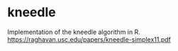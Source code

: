 # kneedle
Implementation of the kneedle algorithm in R.
https://raghavan.usc.edu/papers/kneedle-simplex11.pdf